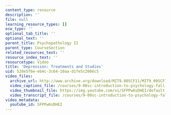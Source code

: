 ```yaml
---
content_type: resource
description: ''
file: null
learning_resource_types: []
ocw_type: ''
optional_tab_title: ''
optional_text: ''
parent_title: Psychopathology II
parent_type: CourseSection
related_resources_text: ''
resource_index_text: ''
resourcetype: Video
title: 'Depression: Treatments and Studies'
uid: 528e5f6e-eb4c-3c64-10aa-d1fe5c2066c5
video_files:
  archive_url: http://www.archive.org/download/MIT9.00SCF11/MIT9_00SCF11_lec21_300k.mp4
  video_captions_file: /courses/9-00sc-introduction-to-psychology-fall-2011/e44adb659d4b5c86abee883b83fb2d2b_SFPPw6sDHEI.vtt
  video_thumbnail_file: https://img.youtube.com/vi/SFPPw6sDHEI/default.jpg
  video_transcript_file: /courses/9-00sc-introduction-to-psychology-fall-2011/5d5ef70b8014a08d3db3a2b4f0942b7d_SFPPw6sDHEI.pdf
video_metadata:
  youtube_id: SFPPw6sDHEI
---
```

